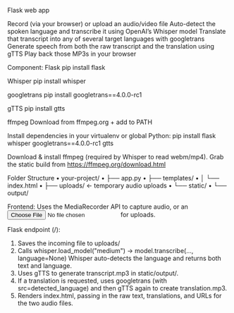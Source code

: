 Flask web app

Record (via your browser) or upload an audio/video file
Auto-detect the spoken language and transcribe it using OpenAI’s Whisper model
Translate that transcript into any of several target languages with googletrans
Generate speech from both the raw transcript and the translation using gTTS
Play back those MP3s in your browser


Component:
Flask	 pip install flask

Whisper	 pip install whisper

googletrans	 pip install googletrans==4.0.0-rc1

gTTS	 pip install gtts

ffmpeg	 Download from ffmpeg.org + add to PATH



Install dependencies in your virtualenv or global Python:
pip install flask whisper googletrans==4.0.0-rc1 gtts


Download & install ffmpeg (required by Whisper to read webm/mp4).
Grab the static build from https://ffmpeg.org/download.html



Folder Structure
•	your-project/
•	├── app.py
•	├── templates/
•	│   └── index.html
•	├── uploads/           ← temporary audio uploads
•	└── static/
•	    └── output/ 



Frontend:
Uses the MediaRecorder API to capture audio, or an <input type="file"> for uploads.


Flask endpoint (/):
1.	Saves the incoming file to uploads/
2.	Calls whisper.load_model("medium") → model.transcribe(..., language=None)
    Whisper auto-detects the language and returns both text and language.
3.	Uses gTTS to generate transcript.mp3 in static/output/.
4.	If a translation is requested, uses googletrans (with src=detected_language) and then gTTS again to create translation.mp3.
5.	Renders index.html, passing in the raw text, translations, and URLs for the two audio files.
